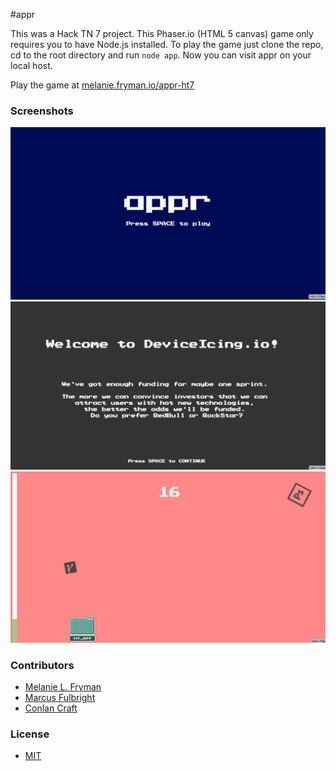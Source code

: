#appr

This was a Hack TN 7 project. This Phaser.io (HTML 5 canvas) game only requires you to have Node.js installed. To play the game just clone the repo, cd to the root directory and run `node app`. Now you can visit appr on your local host.

Play the game at [melanie.fryman.io/appr-ht7](http://melanie.fryman.io/appr-ht7)

### Screenshots
![Image1](https://raw.githubusercontent.com/mlfryman/appr-ht7/master/docs/screenshot1.png)
![Image1](https://raw.githubusercontent.com/mlfryman/appr-ht7/master/docs/screenshot2.png)
![Image1](https://raw.githubusercontent.com/mlfryman/appr-ht7/master/docs/screenshot3.png)

### Contributors
- [Melanie L. Fryman](https://github.com/mlfryman)
- [Marcus Fulbright](https://github.com/MarcusFulbright)
- [Conlan Craft](https://github.com/conlanpatrek)

### License
- [MIT](LICENSE)
